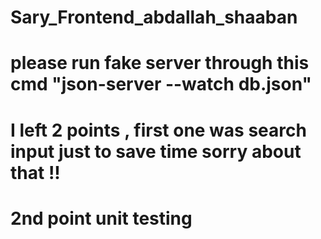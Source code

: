 # Sary_Frontend_abdallah_shaaban

# please run fake server through this cmd "json-server --watch db.json"

# I left 2 points , first one was search input just to save time sorry about that !!
# 2nd point unit testing
